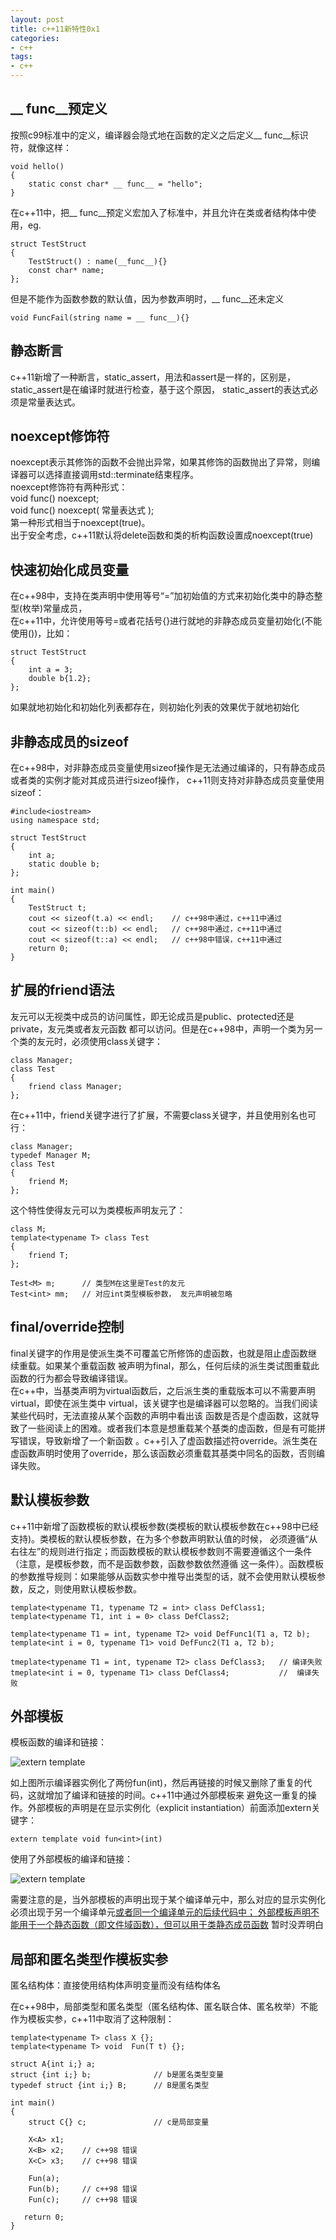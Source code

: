 ```yaml
---
layout: post
title: c++11新特性0x1
categories:
- c++
tags:
- c++
---
```



## \_\_ func\_\_预定义
按照c99标准中的定义，编译器会隐式地在函数的定义之后定义\_\_ func\_\_标识符，就像这样：

    void hello()
    {
        static const char* __ func__ = "hello";
    }

在c++11中，把\_\_ func\_\_预定义宏加入了标准中，并且允许在类或者结构体中使用，eg.  

    struct TestStruct
    {
        TestStruct() : name(__func__){}
        const char* name;
    };

但是不能作为函数参数的默认值，因为参数声明时，\_\_ func\_\_还未定义  

    void FuncFail(string name = __ func__){}

## 静态断言
c++11新增了一种断言，static\_assert，用法和assert是一样的，区别是，static\_assert是在编译时就进行检查，基于这个原因，
static\_assert的表达式必须是常量表达式。

## noexcept修饰符
noexcept表示其修饰的函数不会抛出异常，如果其修饰的函数抛出了异常，则编译器可以选择直接调用std::terminate结束程序。  
noexcept修饰符有两种形式：  
void func() noexcept;  
void func() noexcept( 常量表达式 );  
第一种形式相当于noexcept(true)。  
出于安全考虑，c++11默认将delete函数和类的析构函数设置成noexcept(true)

## 快速初始化成员变量
在c++98中，支持在类声明中使用等号“=”加初始值的方式来初始化类中的静态整型(枚举)常量成员，  
在c++11中，允许使用等号=或者花括号{}进行就地的非静态成员变量初始化(不能使用())，比如：  

    struct TestStruct
    {
        int a = 3;
        double b{1.2};
    };

如果就地初始化和初始化列表都存在，则初始化列表的效果优于就地初始化

## 非静态成员的sizeof
在c++98中，对非静态成员变量使用sizeof操作是无法通过编译的，只有静态成员或者类的实例才能对其成员进行sizeof操作，
c++11则支持对非静态成员变量使用sizeof：  
    
    #include<iostream>
    using namespace std;
    
    struct TestStruct
    {
        int a;
        static double b;
    };
    
    int main()
    {
        TestStruct t;
        cout << sizeof(t.a) << endl;    // c++98中通过，c++11中通过
        cout << sizeof(t::b) << endl;   // c++98中通过，c++11中通过
        cout << sizeof(t::a) << endl;   // c++98中错误，c++11中通过
        return 0;
    }
    
## 扩展的friend语法
友元可以无视类中成员的访问属性，即无论成员是public、protected还是private，友元类或者友元函数
都可以访问。但是在c++98中，声明一个类为另一个类的友元时，必须使用class关键字：  

    class Manager;
    class Test
    {
        friend class Manager;
    };

在c++11中，friend关键字进行了扩展，不需要class关键字，并且使用别名也可行：  

    class Manager;
    typedef Manager M;
    class Test
    {
        friend M;
    };
    
这个特性使得友元可以为类模板声明友元了：    

    class M;
    template<typename T> class Test
    {
        friend T;
    };
    
    Test<M> m;      // 类型M在这里是Test的友元
    Test<int> mm;   // 对应int类型模板参数， 友元声明被忽略 
  
## final/override控制
final关键字的作用是使派生类不可覆盖它所修饰的虚函数，也就是阻止虚函数继续重载。如果某个重载函数
被声明为final，那么，任何后续的派生类试图重载此函数的行为都会导致编译错误。  
在c++中，当基类声明为virtual函数后，之后派生类的重载版本可以不需要声明virtual，即使在派生类中
virtual，该关键字也是编译器可以忽略的。当我们阅读某些代码时，无法直接从某个函数的声明中看出该
函数是否是个虚函数，这就导致了一些阅读上的困难。或者我们本意是想重载某个基类的虚函数，但是有可能拼写错误，导致新增了一个新函数
。c++引入了虚函数描述符override。派生类在虚函数声明时使用了override，那么该函数必须重载其基类中同名的函数，否则编译失败。

## 默认模板参数
c++11中新增了函数模板的默认模板参数(类模板的默认模板参数在c++98中已经支持)。类模板的默认模板参数，在为多个参数声明默认值的时候，
必须遵循“从右往左”的规则进行指定；而函数模板的默认模板参数则不需要遵循这个一条件（注意，是模板参数，而不是函数参数，函数参数依然遵循
这一条件）。函数模板的参数推导规则：如果能够从函数实参中推导出类型的话，就不会使用默认模板参数，反之，则使用默认模板参数。  

    template<typename T1, typename T2 = int> class DefClass1;
    template<typename T1, int i = 0> class DefClass2;
    
    template<typename T1 = int, typename T2> void DefFunc1(T1 a, T2 b);
    template<int i = 0, typename T1> void DefFunc2(T1 a, T2 b);
    
    tmeplate<typename T1 = int, typename T2> class DefClass3;   // 编译失败
    tmeplate<int i = 0, typename T1> class DefClass4;           //  编译失败
    

## 外部模板
模板函数的编译和链接：  

![extern template](/../img/2-1.png)  

如上图所示编译器实例化了两份fun<int>(int)，然后再链接的时候又删除了重复的代码，这就增加了编译和链接的时间。c++11中通过外部模板来
避免这一重复的操作。外部模板的声明是在显示实例化（explicit instantiation）前面添加extern关键字：  

    extern template void fun<int>(int)  
    
使用了外部模板的编译和链接：  

![extern template](/../img/2-2.png)  

需要注意的是，当外部模板的声明出现于某个编译单元中，那么对应的显示实例化必须出现于另一个编译单元<ins>或者同一个编译单元的后续代码中；
外部模板声明不能用于一个静态函数（即文件域函数），但可以用于类静态成员函数</ins>  暂时没弄明白  

## 局部和匿名类型作模板实参
匿名结构体：直接使用结构体声明变量而没有结构体名  

在c++98中，局部类型和匿名类型（匿名结构体、匿名联合体、匿名枚举）不能作为模板实参，c++11中取消了这种限制：  

    template<typename T> class X {};
    template<typename T> void  Fun(T t) {};
    
    struct A{int i;} a;
    struct {int i;} b;              // b是匿名类型变量
    typedef struct {int i;} B;      // B是匿名类型
    
    int main()
    {
        struct C{} c;               // c是局部变量
        
        X<A> x1;
        X<B> x2;    // c++98 错误
        X<C> x3;    // c++98 错误
        
        Fun(a);
        Fun(b);     // c++98 错误
        Fun(c);     // c++98 错误
        
       return 0; 
    }  
    

    
    
